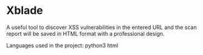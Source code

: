 # Xblade
A useful tool to discover XSS vulnerabilities in the entered URL and the scan report will be saved in HTML format with a professional design.

Languages ​​used in the project:
python3
html
